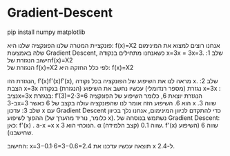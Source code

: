 # Gradient-Descent

pip install numpy matplotlib


פונקציית המטרה שלנו
הפונקציה שלנו היא:
f(x)=X2
אנחנו רוצים למצוא את המינימום שלה באמצעות Gradient Descent, כשאנחנו מתחילים בנקודה x=3x = 3x=3.
שלב 1: חישוב הנגזרת שלf(x)=X2   
הנגזרת של f(x)=X2
לפי כלל החזקה היא:
f(x)=X2

הנגזרת הזו, f′(x)f'(x)f′(x), מראה לנו את השיפוע של הפונקציה בכל נקודה x.
שלב 2: הצבת x=3x  נגזרת (מספר רנדומלי)
עכשיו נחשב את השיפוע (הנגזרת) בנקודה x=3x :
נציבx=3x  בנגזרת:
f′(3)=2⋅3=6
הנגזרת יוצאת 6, כלומר השיפוע של הפונקציה ב-3x=3 הוא 6. השיפוע הזה אומר לנו שהפונקציה עולה בקצב של 6 כאשר x שווה 3.
שלב 3: עדכון x עם Gradient Descent
כדי להתקדם לכיוון המינימום, אנחנו נלך בכיוון ההפוך לשיפוע (כלומר, נוריד מהערך של x).
נשתמש בנוסחה של Gradient Descent:
כאן:
 f'(x) . a-x =x
x הנוכחי הוא 3.
α (קצב הלמידה) שווה 0.1.
f'(x) שווה 6 (השיפוע שחישבנו).

החישוב:
x=3−0.1⋅6=3−0.6=2.4
תוצאה
עכשיו עדכנו את x ל-2.4.
